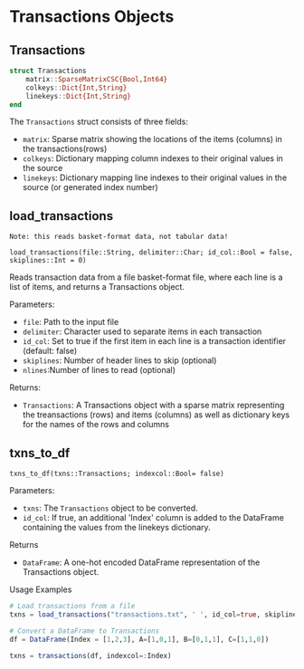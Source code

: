 # Transactions Objects
## Transactions
```Julia
struct Transactions
    matrix::SparseMatrixCSC{Bool,Int64}
    colkeys::Dict{Int,String} 
    linekeys::Dict{Int,String} 
end
```
The `Transactions` struct consists of three fields:
- `matrix`: Sparse matrix showing the locations of the items (columns) in the transactions(rows)
- `colkeys`: Dictionary mapping column indexes to their original values in the source
- `linekeys`: Dictionary mapping line indexes to their original values in the source (or generated index number)

## load_transactions
    Note: this reads basket-format data, not tabular data!


```@docs
load_transactions(file::String, delimiter::Char; id_col::Bool = false, skiplines::Int = 0)
```

Reads transaction data from a file basket-format file, where each line is a list of items, and returns a Transactions object.

    
Parameters:

- `file`: Path to the input file
- `delimiter`: Character used to separate items in each transaction
- `id_col`: Set to true if the first item in each line is a transaction identifier (default: false)
- `skiplines`: Number of header lines to skip (optional)
- `nlines`:Number of lines to read (optional)

Returns: 
- `Transactions`: A Transactions object with a sparse matrix representing the treansactions (rows) and items (columns) as well as dictionary keys for the names of the rows and columns


## txns\_to\_df
```@docs
txns_to_df(txns::Transactions; indexcol::Bool= false)
```
Parameters:
- `txns`: The `Transactions` object to be converted.
- `id_col`: If true, an additional 'Index' column is added to the DataFrame containing the values from the linekeys dictionary.

Returns
- `DataFrame`: A one-hot encoded DataFrame representation of the Transactions object.


Usage Examples

```julia
# Load transactions from a file
txns = load_transactions("transactions.txt", ' ', id_col=true, skiplines=1)

# Convert a DataFrame to Transactions
df = DataFrame(Index = [1,2,3], A=[1,0,1], B=[0,1,1], C=[1,1,0])

txns = transactions(df, indexcol=:Index)
```
